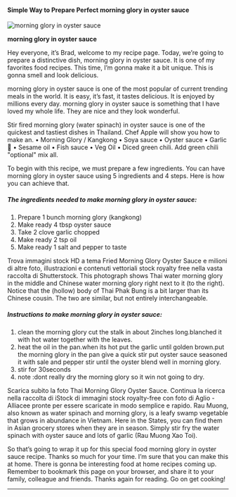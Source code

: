             

#### Simple Way to Prepare Perfect morning glory in oyster sauce

![morning glory in oyster sauce](https://img-global.cpcdn.com/recipes/15286664/751x532cq70/morning-glory-in-oyster-sauce-recipe-main-photo.jpg)

**morning glory in oyster sauce**

Hey everyone, it’s Brad, welcome to my recipe page. Today, we’re going to prepare a distinctive dish, morning glory in oyster sauce. It is one of my favorites food recipes. This time, I’m gonna make it a bit unique. This is gonna smell and look delicious.

morning glory in oyster sauce is one of the most popular of current trending meals in the world. It is easy, it’s fast, it tastes delicious. It is enjoyed by millions every day. morning glory in oyster sauce is something that I have loved my whole life. They are nice and they look wonderful.

Stir fired morning glory (water spinach) in oyster sauce is one of the quickest and tastiest dishes in Thailand. Chef Apple will show you how to make an. • Morning Glory / Kangkong • Soya sauce • Oyster sauce • Garlic 🧄 • Sesame oil • Fish sauce • Veg Oil • Diced green chili. Add green chili "optional" mix all.

To begin with this recipe, we must prepare a few ingredients. You can have morning glory in oyster sauce using 5 ingredients and 4 steps. Here is how you can achieve that.

##### The ingredients needed to make morning glory in oyster sauce:

1.  Prepare 1 bunch morning glory (kangkong)
2.  Make ready 4 tbsp oyster sauce
3.  Take 2 clove garlic chopped
4.  Make ready 2 tsp oil
5.  Make ready 1 salt and pepper to taste

Trova immagini stock HD a tema Fried Morning Glory Oyster Sauce e milioni di altre foto, illustrazioni e contenuti vettoriali stock royalty free nella vasta raccolta di Shutterstock. This photograph shows Thai water morning glory in the middle and Chinese water morning glory right next to it (to the right). Notice that the (hollow) body of Thai Phak Bung is a bit larger than its Chinese cousin. The two are similar, but not entirely interchangeable.

##### Instructions to make morning glory in oyster sauce:

1.  clean the morning glory cut the stalk in about 2inches long.blanched it with hot water together with the leaves.
2.  heat the oil in the pan.when its hot put the garlic until golden brown.put the morning glory in the pan give a quick stir put oyster sauce seasoned it with sale and pepper stir until the oyster blend well in morning glory.
3.  stir for 30seconds
4.  note :dont really dry the morning glory so it win not going to dry.

Scarica subito la foto Thai Morning Glory Oyster Sauce. Continua la ricerca nella raccolta di iStock di immagini stock royalty-free con foto di Aglio - Alliacee pronte per essere scaricate in modo semplice e rapido. Rau Muong, also known as water spinach and morning glory, is a leafy swamp vegetable that grows in abundance in Vietnam. Here in the States, you can find them in Asian grocery stores when they are in season. Simply stir fry the water spinach with oyster sauce and lots of garlic (Rau Muong Xao Toi).

So that’s going to wrap it up for this special food morning glory in oyster sauce recipe. Thanks so much for your time. I’m sure that you can make this at home. There is gonna be interesting food at home recipes coming up. Remember to bookmark this page on your browser, and share it to your family, colleague and friends. Thanks again for reading. Go on get cooking!

* * *